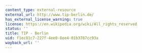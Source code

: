 ```yaml
---
content_type: external-resource
external_url: http://www.tip-berlin.de/
has_external_license_warning: true
license: https://en.wikipedia.org/wiki/All_rights_reserved
status: ''
title: TIP - Berlin
uid: f1ec81c7-227f-4ee0-8ee4-01b3787cc93a
wayback_url: ''
---
```

